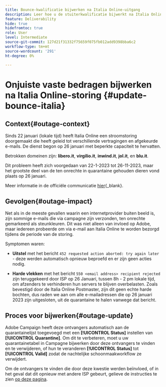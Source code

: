 ```yaml
---
title: Bounce-kwalificatie bijwerken na Italia Online-uitgang
description: Leer hoe u de stuiterkwalificatie bijwerkt na Italia Online-storing
feature: Deliverability
hide: true
hidefromtoc: true
role: User
level: Intermediate
source-git-commit: 127d21f31332f75659f075fb012add9398bba6c2
workflow-type: tm+mt
source-wordcount: '291'
ht-degree: 0%

---
```



# Onjuiste vaste bedragen bijwerken na Italia Online-storing {#update-bounce-italia}


## Context{#outage-context}

Sinds 22 januari (lokale tijd) heeft Italia Online een stroomstoring doorgemaakt die heeft geleid tot verschillende vertragingen en afgekeurde e-mails. De dienst begon op 26 januari met beperkte capaciteit te hervatten.

Betrokken domeinen zijn: **libero.it**, **virgilio.it**, **inwind.it**, **jol.it**, en **blu.it**.

Dit probleem heeft zich voorgedaan van 22-1-2023 tot 26-11-2023, maar het grootste deel van de ten onrechte in quarantaine gehouden dieren vond plaats op 26 januari.

Meer informatie in de officiële communicatie [hier](https://tecnologia.libero.it/avviato-il-ritorno-online-di-libero-mail-e-virgilio-mail-66832){_blank}.


## Gevolgen{#outage-impact}

Net als in de meeste gevallen waarin een internetprovider buiten beeld is, zijn sommige e-mails die via campagne zijn verzonden, ten onrechte gemarkeerd als steunkleuren. Dit was niet alleen van invloed op Adobe, maar iedereen probeerde om via e-mail aan Italia Online te worden bezorgd tijdens de periode van de storing.

Symptomen waren:

* **Uitstel** met het bericht `452 requested action aborted: try again later` - deze werden automatisch opnieuw beproefd en er zijn geen acties nodig.

* **Harde vlekken** met het bericht `550 <email address> recipient rejected` zijn teruggekeerd door ISP op 26 Januari, tussen 8h - 2 pm lokale tijd, om afzenders te verhinderen hun servers te blijven overbelasten. Zoals bevestigd door de Italia Online Postmaster, zijn dit geen echte harde bochten, dus raden we aan om alle e-mailadressen die op 26 januari 2023 zijn uitgesloten, uit de quarantaine te halen vanwege dat bericht.

## Proces voor bijwerken{#outage-update}

Adobe Campaign heeft deze ontvangers automatisch aan de quarantainelijst toegevoegd met een **[!UICONTROL Status]** instellen van **[!UICONTROL Quarantine]**. Om dit te verbeteren, moet u uw quarantainetabel in Campagne bijwerken door deze ontvangers te vinden en te verwijderen, of hun te veranderen **[!UICONTROL Status]** tot **[!UICONTROL Valid]** zodat de nachtelijke schoonmaakworkflow ze verwijdert.

Om de ontvangers te vinden die door deze kwestie werden beïnvloed, of in het geval dat dit opnieuw met andere ISP gebeurt, gelieve de instructies te zien [op deze pagina](understanding-quarantine-management.md#unquarantine-bulk).

